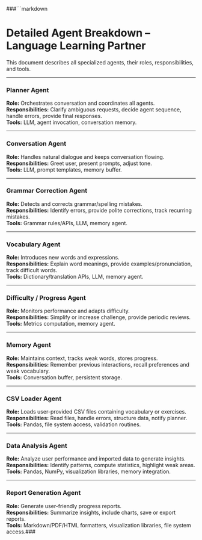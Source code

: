 ###```markdown
# Detailed Agent Breakdown – Language Learning Partner

This document describes all specialized agents, their roles, responsibilities, and tools.

---

### Planner Agent
**Role:** Orchestrates conversation and coordinates all agents.  
**Responsibilities:** Clarify ambiguous requests, decide agent sequence, handle errors, provide final responses.  
**Tools:** LLM, agent invocation, conversation memory.

---

### Conversation Agent
**Role:** Handles natural dialogue and keeps conversation flowing.  
**Responsibilities:** Greet user, present prompts, adjust tone.  
**Tools:** LLM, prompt templates, memory buffer.

---

### Grammar Correction Agent
**Role:** Detects and corrects grammar/spelling mistakes.  
**Responsibilities:** Identify errors, provide polite corrections, track recurring mistakes.  
**Tools:** Grammar rules/APIs, LLM, memory agent.

---

### Vocabulary Agent
**Role:** Introduces new words and expressions.  
**Responsibilities:** Explain word meanings, provide examples/pronunciation, track difficult words.  
**Tools:** Dictionary/translation APIs, LLM, memory agent.

---

### Difficulty / Progress Agent
**Role:** Monitors performance and adapts difficulty.  
**Responsibilities:** Simplify or increase challenge, provide periodic reviews.  
**Tools:** Metrics computation, memory agent.

---

### Memory Agent
**Role:** Maintains context, tracks weak words, stores progress.  
**Responsibilities:** Remember previous interactions, recall preferences and weak vocabulary.  
**Tools:** Conversation buffer, persistent storage.

---

### CSV Loader Agent
**Role:** Loads user-provided CSV files containing vocabulary or exercises.  
**Responsibilities:** Read files, handle errors, structure data, notify planner.  
**Tools:** Pandas, file system access, validation routines.

---

### Data Analysis Agent
**Role:** Analyze user performance and imported data to generate insights.  
**Responsibilities:** Identify patterns, compute statistics, highlight weak areas.  
**Tools:** Pandas, NumPy, visualization libraries, memory integration.

---

### Report Generation Agent
**Role:** Generate user-friendly progress reports.  
**Responsibilities:** Summarize insights, include charts, save or export reports.  
**Tools:** Markdown/PDF/HTML formatters, visualization libraries, file system access.###
